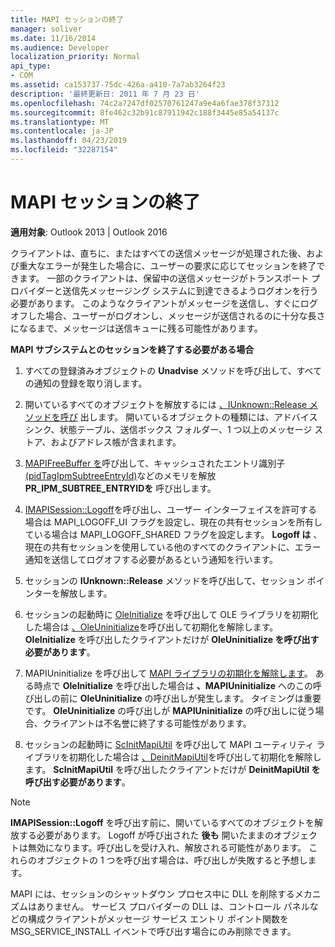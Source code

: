 ```yaml
---
title: MAPI セッションの終了
manager: soliver
ms.date: 11/16/2014
ms.audience: Developer
localization_priority: Normal
api_type:
- COM
ms.assetid: ca153737-75dc-426a-a410-7a7ab3264f23
description: '最終更新日: 2011 年 7 月 23 日'
ms.openlocfilehash: 74c2a7247df02570761247a9e4a6fae378f37312
ms.sourcegitcommit: 8fe462c32b91c87911942c188f3445e85a54137c
ms.translationtype: MT
ms.contentlocale: ja-JP
ms.lasthandoff: 04/23/2019
ms.locfileid: "32287154"
---
```

# <a name="ending-a-mapi-session"></a>MAPI セッションの終了

  
  
**適用対象**: Outlook 2013 | Outlook 2016 
  
クライアントは、直ちに、またはすべての送信メッセージが処理された後、および重大なエラーが発生した場合に、ユーザーの要求に応じてセッションを終了できます。 一部のクライアントは、保留中の送信メッセージがトランスポート プロバイダーと送信先メッセージング システムに到達できるようログオンを行う必要があります。 このようなクライアントがメッセージを送信し、すぐにログオフした場合、ユーザーがログオンし、メッセージが送信されるのに十分な長さになるまで、メッセージは送信キューに残る可能性があります。
  
 **MAPI サブシステムとのセッションを終了する必要がある場合**
  
1. すべての登録済みオブジェクトの **Unadvise** メソッドを呼び出して、すべての通知の登録を取り消します。 
    
2. 開いているすべてのオブジェクトを解放するには [、IUnknown::Release メソッドを呼び](https://msdn.microsoft.com/library/ms682317%28VS.85%29.aspx) 出します。 開いているオブジェクトの種類には、アドバイス シンク、状態テーブル、送信ボックス フォルダー、1 つ以上のメッセージ ストア、およびアドレス帳が含まれます。 
    
3. [MAPIFreeBuffer を](mapifreebuffer.md)呼び出して、キャッシュされたエントリ識別子 [(pidTagIpmSubtreeEntryId)](pidtagipmsubtreeentryid-canonical-property.md)などのメモリを解放 **PR_IPM_SUBTREE_ENTRYIDを** 呼び出します。
    
4. [IMAPISession::Logoff](imapisession-logoff.md)を呼び出し、ユーザー インターフェイスを許可する場合は MAPI_LOGOFF_UI フラグを設定し、現在の共有セッションを所有している場合は MAPI_LOGOFF_SHARED フラグを設定します。 **Logoff は** 、現在の共有セッションを使用している他のすべてのクライアントに、エラー通知を送信してログオフする必要があるという通知を行います。 
    
5. セッションの **IUnknown::Release** メソッドを呼び出して、セッション ポインターを解放します。 
    
6. セッションの起動時に [OleInitialize](https://msdn.microsoft.com/library/ms690134%28v=VS.85%29.aspx) を呼び出して OLE ライブラリを初期化した場合は [、OleUninitialize](https://msdn.microsoft.com/library/ms691326%28VS.85%29.aspx)を呼び出して初期化を解除します。 **OleInitialize** を呼び出したクライアントだけが **OleUninitialize を呼び出す必要があります**。 
    
7. MAPIUninitialize を呼び出して [MAPI ライブラリの初期化を解除します](mapiuninitialize.md)。 ある時点で **OleInitialize** を呼び出した場合は **、MAPIUninitialize** へのこの呼び出しの前に **OleUninitialize** の呼び出しが発生します。 タイミングは重要です。 **OleUninitialize** の呼び出しが **MAPIUninitialize** の呼び出しに従う場合、クライアントは不名誉に終了する可能性があります。 
    
8. セッションの起動時に [ScInitMapiUtil](scinitmapiutil.md) を呼び出して MAPI ユーティリティ ライブラリを初期化した場合は [、DeinitMapiUtil](deinitmapiutil.md)を呼び出して初期化を解除します。 **ScInitMapiUtil** を呼び出したクライアントだけが **DeinitMapiUtil を呼び出す必要があります**。
    
> [!NOTE]
> **IMAPISession::Logoff** を呼び出す前に、開いているすべてのオブジェクトを解放する必要があります。 Logoff が呼び出された **後も** 開いたままのオブジェクトは無効になります。呼び出しを受け入れ、解放される可能性があります。 これらのオブジェクトの 1 つを呼び出す場合は、呼び出しが失敗すると予想します。 
  
 MAPI には、セッションのシャットダウン プロセス中に DLL を削除するメカニズムはありません。 サービス プロバイダーの DLL は、コントロール パネルなどの構成クライアントがメッセージ サービス エントリ ポイント関数を MSG_SERVICE_INSTALL イベントで呼び出す場合にのみ削除できます。 
  

